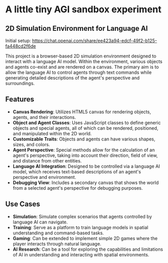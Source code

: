 # A little tiny AGI sandbox experiment

## 2D Simulation Environment for Language AI
Initial setup: https://chat.openai.com/share/ee423a94-edcf-49f2-b125-fa448cd2f6de

This project is a browser-based 2D simulation environment designed to interact with a language AI model. Within the environment, various objects and agents co-exist and are rendered on a canvas. The primary aim is to allow the language AI to control agents through text commands while generating detailed descriptions of the agent's perspective and surroundings.

## Features

- **Canvas Rendering**: Utilizes HTML5 canvas for rendering objects, agents, and their interactions.
- **Object and Agent Classes**: Uses JavaScript classes to define generic objects and special agents, all of which can be rendered, positioned, and manipulated within the 2D world.
- **Customizable Traits**: Objects and agents can have various shapes, sizes, and colors.
- **Agent Perspective**: Special methods allow for the calculation of an agent's perspective, taking into account their direction, field of view, and distance from other entities.
- **Language AI Integration**: Designed to be controlled via a language AI model, which receives text-based descriptions of an agent's perspective and environment.
- **Debugging View**: Includes a secondary canvas that shows the world from a selected agent's perspective for debugging purposes.

## Use Cases

- **Simulation**: Simulate complex scenarios that agents controlled by language AI can navigate.
- **Training**: Serve as a platform to train language models in spatial understanding and command-based tasks.
- **Gaming**: Can be extended to implement simple 2D games where the player interacts through natural language.
- **AI Research**: Can be a tool for exploring the capabilities and limitations of AI in understanding and interacting with spatial environments.

